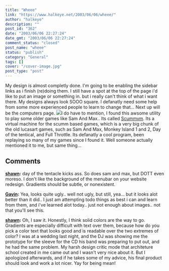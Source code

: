 ```yaml
---
title: "Wheee"
link: "https://www.halkeye.net/2003/06/06/wheee/"
author: "halkeye"
description: ""
post_id: "362"
date: "2003/06/06 22:27:24"
date_gmt: "2003/06/06 22:27:24"
comment_status: "closed"
post_name: "wheee"
status: "publish"
category: "General"
tags: []
cover: "/cover-image.jpg"
post_type: "post"
---
```


My design is almost completly done. I'm going to be enabling the sidebar links as i finish (re)doing them. I still have a spot at the top of the page i'd like to put an image or something in. but i really can't think of what i want there. My designs always look SOOO square. I defanatly need some help from some more experienced people to learn to change that... Next up will be the computers page. ![](http://www.halkeye.net/files/images/clp41.thumb.png)I do have to mention, I found this awsome utility to play some older games like Sam And Max.. Its called [Scummvm](http://scummvm.sourceforge.net/). Its a virtual machine for the scumm based games, which is a very big chunk of the old lucasart games, such as Sam And Max, Monkey Island 1 and 2, Day of the tentical, and Full Throttle. Its defanatly a cool program, been replaying so many of my games since I found it. Well someone actually mentioned it to me, but same thing...

## Comments

**[shawn](#27 "2003-06-06 23:48:01"):** day of the tentacle kicks ass. So does sam and max, but DOTT even moreso. I don't like the background of the menubar on your website redesign. Gradients should be subtle, or nonexistent.

**[Gavin](#28 "2003-06-07 00:11:25"):** Yea, looks quite ugly.. well not ugly, but still, yea... but it looks alot better than it did.. I just am attempting todo things as best i can and learn from them, and i've learned alot today.. just not enough about images.. not that you'll see this.

**[shawn](#29 "2003-06-07 08:21:38"):** Oh, I saw it. Honestly, I think solid colors are the way to go. Gradients are especially difficult with text over them, because how do you pick a color text that looks good and is readable over the two extremes of color? I was at a wedding last night, and the DJ was showing me the prototype for the sleeve for the CD his band was preparing to put out, and he had the same problem. My harsh design critic mode that architeture school created in me came out and I wasn't very nice about it. But I apologized afterwards, and if he takes some of my advice, his final product should look and work a lot nicer. Yay for being mean!

